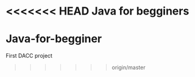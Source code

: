 <<<<<<< HEAD
**Java for begginers**
=======
# Java-for-begginer
First DACC project
>>>>>>> origin/master

